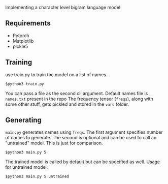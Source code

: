 Implementing a character level bigram language model
## Requirements
* Pytorch
* Matplotlib
* pickle5

## Training
use train.py to train the model on a list of names.
```
$python3 train.py
```
You can pass a file as the second cli argument. Default names file is `names.txt` present in the repo
The frequency tensor (`freqs`), along with some other stuff, gets pickled and stored in the `vars` folder.

## Generating
`main.py` generates names using `freqs`. The first argument specifies number of names to generate. The second is optional and can be used to call an "untrained" model. This is just for comparison.
```
$python3 main.py 5
```
The trained model is called by default but can be specified as well. Usage for untrained model:
```
$python3 main.py 5 untrained
```
